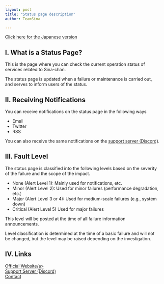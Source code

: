 ```yaml
---
layout: post
title: "Status page description"
author: TeamSina

--- 
```

<a href="{{site.url}}/statuspage" class="a-orange">Click here for the Japanese version</a><br>
## I. What is a Status Page?

This is the page where you can check the current operation status of services related to Sina-chan.

The status page is updated when a failure or maintenance is carried out, and serves to inform users of the status.

## II. Receiving Notifications

You can receive notifications on the status page in the following ways

- Email
- Twitter
- RSS

You can also receive the same notifications on the <a href="{{site.url}}/discord" class="a-orange">support server (Discord)</a>.

## III. Fault Level

The status page is classified into the following levels based on the severity of the failure and the scope of the impact.

- None (Alert Level 1): Mainly used for notifications, etc.
- Minor (Alert Level 2): Used for minor failures (performance degradation, etc.)
- Major (Alert Level 3 or 4): Used for medium-scale failures (e.g., system down)
- Critical (Alert Level 5) Used for major failures

This level will be posted at the time of all failure information announcements.

Level classification is determined at the time of a basic failure and will not be changed, but the level may be raised depending on the investigation.

## IV. Links

<a href="{{site.url}}" class="a-orange">Official Website/a><br>
<a href="{{site.url}}/discord" class="a-orange">Support Server (Discord)</a><br>
<a href="{{site.url}}/contact" class="a-orange">Contact</a>
